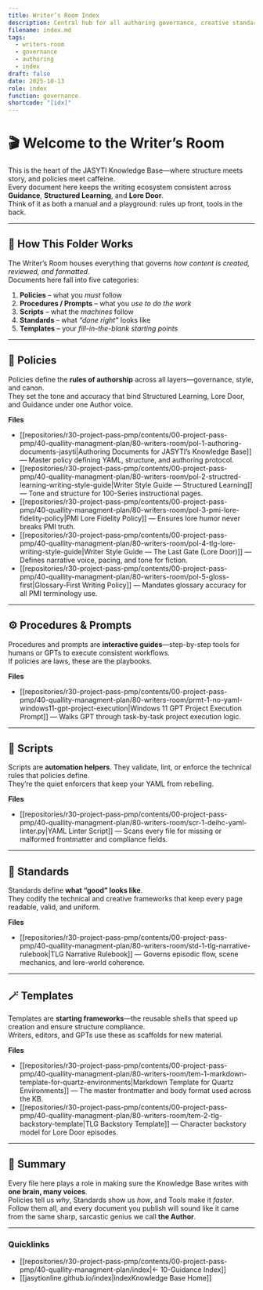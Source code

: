 ```yaml
---
title: Writer’s Room Index
description: Central hub for all authoring governance, creative standards, and writing tools used across the JASYTI Knowledge Base.
filename: index.md
tags:
  - writers-room
  - governance
  - authoring
  - index
draft: false
date: 2025-10-13
role: index
function: governance
shortcode: "[idx]"
---
```


# 🎬 Welcome to the Writer’s Room  

This is the heart of the JASYTI Knowledge Base—where structure meets story, and policies meet caffeine.  
Every document here keeps the writing ecosystem consistent across **Guidance**, **Structured Learning**, and **Lore Door**.  
Think of it as both a manual and a playground: rules up front, tools in the back.

---

## 🧭 How This Folder Works  

The Writer’s Room houses everything that governs *how content is created, reviewed, and formatted*.  
Documents here fall into five categories:  

1. **Policies** – what you *must* follow  
2. **Procedures / Prompts** – what you *use to do the work*  
3. **Scripts** – what the *machines* follow  
4. **Standards** – what *“done right”* looks like  
5. **Templates** – your *fill-in-the-blank starting points*  

---

## 📜 Policies  
Policies define the **rules of authorship** across all layers—governance, style, and canon.  
They set the tone and accuracy that bind Structured Learning, Lore Door, and Guidance under one Author voice.

**Files**
- [[repositories/r30-project-pass-pmp/contents/00-project-pass-pmp/40-quallity-managment-plan/80-writers-room/pol-1-authoring-documents-jasyti|Authoring Documents for JASYTI’s Knowledge Base]] — Master policy defining YAML, structure, and authoring protocol.  
- [[repositories/r30-project-pass-pmp/contents/00-project-pass-pmp/40-quallity-managment-plan/80-writers-room/pol-2-structred-learning-writing-style-guide|Writer Style Guide — Structured Learning]] — Tone and structure for 100-Series instructional pages.  
- [[repositories/r30-project-pass-pmp/contents/00-project-pass-pmp/40-quallity-managment-plan/80-writers-room/pol-3-pmi-lore-fidelity-policy|PMI Lore Fidelity Policy]] — Ensures lore humor never breaks PMI truth.  
- [[repositories/r30-project-pass-pmp/contents/00-project-pass-pmp/40-quallity-managment-plan/80-writers-room/pol-4-tlg-lore-writing-style-guide|Writer Style Guide — The Last Gate (Lore Door)]] — Defines narrative voice, pacing, and tone for fiction.  
- [[repositories/r30-project-pass-pmp/contents/00-project-pass-pmp/40-quallity-managment-plan/80-writers-room/pol-5-gloss-first|Glossary-First Writing Policy]] — Mandates glossary accuracy for all PMI terminology use.  

---

## ⚙️ Procedures & Prompts  
Procedures and prompts are **interactive guides**—step-by-step tools for humans or GPTs to execute consistent workflows.  
If policies are laws, these are the playbooks.

**Files**
- [[repositories/r30-project-pass-pmp/contents/00-project-pass-pmp/40-quallity-managment-plan/80-writers-room/prmt-1-no-yaml-windows11-gpt-project-execution|Windows 11 GPT Project Execution Prompt]] — Walks GPT through task-by-task project execution logic.  

---

## 🧩 Scripts  
Scripts are **automation helpers**. They validate, lint, or enforce the technical rules that policies define.  
They’re the quiet enforcers that keep your YAML from rebelling.

**Files**
- [[repositories/r30-project-pass-pmp/contents/00-project-pass-pmp/40-quallity-managment-plan/80-writers-room/scr-1-deihc-yaml-linter.py|YAML Linter Script]] — Scans every file for missing or malformed frontmatter and compliance fields.  

---

## 🧱 Standards  
Standards define **what “good” looks like**.  
They codify the technical and creative frameworks that keep every page readable, valid, and uniform.

**Files**
- [[repositories/r30-project-pass-pmp/contents/00-project-pass-pmp/40-quallity-managment-plan/80-writers-room/std-1-tlg-narrative-rulebook|TLG Narrative Rulebook]] — Governs episodic flow, scene mechanics, and lore-world coherence.  

---

## 🪄 Templates  
Templates are **starting frameworks**—the reusable shells that speed up creation and ensure structure compliance.  
Writers, editors, and GPTs use these as scaffolds for new material.

**Files**
- [[repositories/r30-project-pass-pmp/contents/00-project-pass-pmp/40-quallity-managment-plan/80-writers-room/tem-1-markdown-template-for-quartz-environments|Markdown Template for Quartz Environments]] — The master frontmatter and body format used across the KB.  
- [[repositories/r30-project-pass-pmp/contents/00-project-pass-pmp/40-quallity-managment-plan/80-writers-room/tem-2-tlg-backstory-template|TLG Backstory Template]] — Character backstory model for Lore Door episodes.  

---

## 🧠 Summary  

Every file here plays a role in making sure the Knowledge Base writes with **one brain, many voices**.  
Policies tell us *why*, Standards show us *how*, and Tools make it *faster*.  
Follow them all, and every document you publish will sound like it came from the same sharp, sarcastic genius we call **the Author**.

---

### Quicklinks  
- [[repositories/r30-project-pass-pmp/contents/00-project-pass-pmp/40-quallity-managment-plan/index|← 10-Guidance Index]]
- [[jasytionline.github.io/index|indexKnowledge Base Home]]
